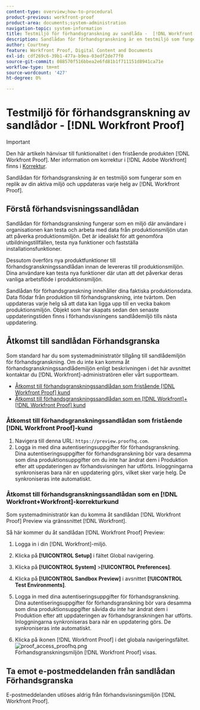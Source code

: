 ```yaml
---
content-type: overview;how-to-procedural
product-previous: workfront-proof
product-area: documents;system-administration
navigation-topic: system-information
title: Testmiljö för förhandsgranskning av sandlåda -  [!DNL Workfront Proof]
description: Sandlådan för förhandsgranskning är en testmiljö som fungerar som en kopia av din livemiljö och uppdateras varje helg av  [!DNL Workfront Proof].
author: Courtney
feature: Workfront Proof, Digital Content and Documents
exl-id: cdf269c6-39b1-477a-b9ea-03edf2de77f0
source-git-commit: 088570f516bbea2e6fd81b1f711151d8941ca71e
workflow-type: tm+mt
source-wordcount: '427'
ht-degree: 0%

---
```


# Testmiljö för förhandsgranskning av sandlådor - [!DNL Workfront Proof]

>[!IMPORTANT]
>
>Den här artikeln hänvisar till funktionalitet i den fristående produkten [!DNL Workfront Proof]. Mer information om korrektur i [!DNL Adobe Workfront] finns i [Korrektur](../../../review-and-approve-work/proofing/proofing.md).

Sandlådan för förhandsgranskning är en testmiljö som fungerar som en replik av din aktiva miljö och uppdateras varje helg av [!DNL Workfront Proof].

## Förstå förhandsvisningssandlådan

Sandlådan för förhandsgranskning fungerar som en miljö där användare i organisationen kan testa och arbeta med data från produktionsmiljön utan att påverka produktionsmiljön. Det är idealiskt för att genomföra utbildningstillfällen, testa nya funktioner och fastställa installationsfunktioner.

Dessutom överförs nya produktfunktioner till förhandsgranskningssandlådan innan de levereras till produktionsmiljön. Dina användare kan testa nya funktioner där utan att det påverkar deras vanliga arbetsflöde i produktionsmiljön.

Sandlådan för förhandsgranskning innehåller dina faktiska produktionsdata. Data flödar från produktion till förhandsgranskning, inte tvärtom. Den uppdateras varje helg så att data kan ligga upp till en vecka bakom produktionsmiljön. Objekt som har skapats sedan den senaste uppdateringstiden finns i förhandsvisningens sandlådemiljö tills nästa uppdatering.

## Åtkomst till sandlådan Förhandsgranska

Som standard har du som systemadministratör tillgång till sandlådemiljön för förhandsgranskning. Om du inte kan komma åt förhandsgranskningssandlådemiljön enligt beskrivningen i det här avsnittet kontaktar du [!DNL Workfront]-administratören eller vårt supportteam.

* [Åtkomst till förhandsgranskningssandlådan som fristående [!DNL Workfront Proof] kund](#accessing-the-preview-sandbox-as-a-stand-alone-workfront-proof-customer)
* [Åtkomst till förhandsgranskningssandlådan som en [!DNL Workfront]+[!DNL Workfront Proof] kund](#accessing-the-preview-sandbox-as-a-workfrontworkfront-proof-customer)

### Åtkomst till förhandsgranskningssandlådan som fristående [!DNL Workfront Proof]-kund

1. Navigera till denna URL: `https://preview.proofhq.com`.
1. Logga in med dina autentiseringsuppgifter för förhandsgranskning.\
   Dina autentiseringsuppgifter för förhandsgranskning bör vara desamma som dina produktionsuppgifter om du inte har ändrat dem i Produktion efter att uppdateringen av förhandsvisningen har utförts. Inloggningarna synkroniseras bara när en uppdatering görs, vilket sker varje helg. De synkroniseras inte automatiskt.

### Åtkomst till förhandsgranskningssandlådan som en [!DNL Workfront+Workfront]-korrekturkund

Som systemadministratör kan du komma åt sandlådan [!DNL Workfront Proof] Preview via gränssnittet [!DNL Workfront].

Så här kommer du åt sandlådan [!DNL Workfront Proof] Preview:

1. Logga in i din [!DNL Workfront]-miljö.
1. Klicka på **[!UICONTROL Setup]** i fältet Global navigering.
1. Klicka på **[!UICONTROL System]** >**[!UICONTROL Preferences]**.

1. Klicka på **[!UICONTROL Sandbox Preview]** i avsnittet **[!UICONTROL Test Environments]**.

1. Logga in med dina autentiseringsuppgifter för förhandsgranskning.\
   Dina autentiseringsuppgifter för förhandsgranskning bör vara desamma som dina produktionsuppgifter såvida du inte har ändrat dem i Produktion efter att uppdateringen av förhandsgranskningen har utförts. Inloggningarna synkroniseras bara när en uppdatering görs. De synkroniseras inte automatiskt.
1. Klicka på ikonen [!DNL Workfront Proof] i det globala navigeringsfältet.\
   ![proof_access_proofhq.png](assets/proof-access-proofhq-350x39.png)\
   Förhandsgranskningsmiljön [!DNL Workfront Proof] visas.

## Ta emot e-postmeddelanden från sandlådan Förhandsgranska

E-postmeddelanden utlöses aldrig från förhandsvisningsmiljön [!DNL Workfront Proof].
